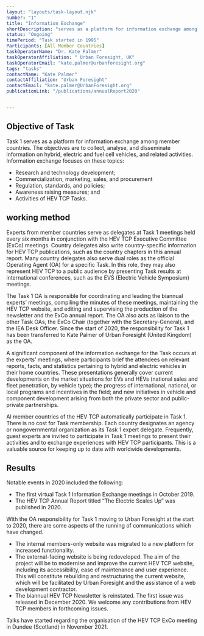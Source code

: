 ```yaml
---
layout: "layouts/task-layout.njk"
number: "1"
title: "Information Exchange"
shortDescription: "serves as a platform for information exchange among member countries"
status: "Ongoing"
timePeriod: "Task started in 1995"
Participants: [All Member Countries]
taskOperatorName: "Dr. Kate Palmer"
taskOperatorAffiliation: " Urban Foresight, UK"
taskOperatorEmail: "kate.palmer@urbanforesight.org"
tags: "tasks"
contactName: "​​​​​​Kate Palmer"
contactAffiliation: "Urban Foresight"
contactEmail: "kate.palmer@UrbanForesight.org"
publicationLink: "/publications/annualReport2020"


---
```


## Objective of Task
Task 1 serves as a platform for information exchange among member countries. The objectives are to collect, analyse, and disseminate information on hybrid, electric and fuel cell vehicles, and related activities.  
Information exchange focuses on these topics: 
- Research and technology development; 
- Commercialization, marketing, sales, and procurement
- Regulation, standards, and policies; 
- Awareness raising measures; and 
- Activities of HEV TCP Tasks. 

## working method
Experts from member countries serve as delegates at Task 1 meetings held every six months in conjunction with the HEV TCP Executive Committee (ExCo) meetings. Country delegates also write country-specific information for HEV TCP publications, such as the country chapters in this annual report. Many country delegates also serve dual roles as the official Operating Agent (OA) for a specific Task. In this role, they may also represent HEV TCP to a public audience by presenting Task results at international conferences, such as the EVS (Electric Vehicle Symposium) meetings.  

The Task 1 OA is responsible for coordinating and leading the biannual experts’ meetings, compiling the minutes of these meetings, maintaining the HEV TCP website, and editing and supervising the production of the newsletter and the ExCo annual report. The OA also acts as liaison to the other Task OAs, the ExCo Chair (together with the Secretary-General), and the IEA Desk Officer. Since the start of 2020, the responsibility for Task 1 has been transferred to Kate Palmer of Urban Foresight (United Kingdom) as the OA.  

A significant component of the information exchange for the Task occurs at the experts’ meetings, where participants brief the attendees on relevant reports, facts, and statistics pertaining to hybrid and electric vehicles in their home countries. These presentations generally cover current developments on the market situations for EVs and HEVs (national sales and fleet penetration, by vehicle type); the progress of international, national, or local programs and incentives in the field; and new initiatives in vehicle and component development arising from both the private sector and public-private partnerships.  

Al member countries of the HEV TCP automatically participate in Task 1. There is no cost for Task membership. Each country designates an agency or nongovernmental organization as its Task 1 expert delegate. Frequently, guest experts are invited to participate in Task 1 meetings to present their activities and to exchange experiences with HEV TCP participants. This is a valuable source for keeping up to date with worldwide developments.         

## Results
Notable events in 2020 included the following: 
- The first virtual Task 1 Information Exchange meetings in October 2019. 
- The HEV TCP Annual Report titled “The Electric Scales Up” was published in 2020.  

With the OA responsibility for Task 1 moving to Urban Foresight at the start to 2020, there are some aspects of the running of communications which have changed. 
- The internal members-only website was migrated to a new platform for increased functionality. 
- The external-facing website is being redeveloped. The aim of the project will be to modernise and improve the current HEV TCP website, including its accessibility, ease of maintenance and user experience. This will constitute rebuilding and restructuring the current website, which will be facilitated by Urban Foresight and the assistance of a web development contractor. 
- The biannual HEV TCP Newsletter is reinstated. The first issue was released in December 2020. We welcome any contributions from HEV TCP members in forthcoming issues.  

Talks have started regarding the organisation of the HEV TCP ExCo meeting in Dundee (Scotland) in November 2021. 